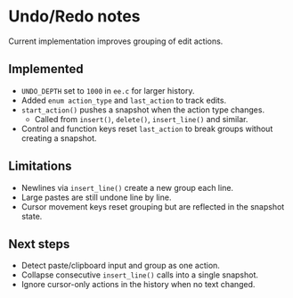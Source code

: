 # Undo/Redo notes

Current implementation improves grouping of edit actions.

## Implemented
- `UNDO_DEPTH` set to `1000` in `ee.c` for larger history.
- Added `enum action_type` and `last_action` to track edits.
- `start_action()` pushes a snapshot when the action type changes.
  - Called from `insert()`, `delete()`, `insert_line()` and similar.
- Control and function keys reset `last_action` to break groups without creating a snapshot.

## Limitations
- Newlines via `insert_line()` create a new group each line.
- Large pastes are still undone line by line.
- Cursor movement keys reset grouping but are reflected in the snapshot state.

## Next steps
- Detect paste/clipboard input and group as one action.
- Collapse consecutive `insert_line()` calls into a single snapshot.
- Ignore cursor-only actions in the history when no text changed.
